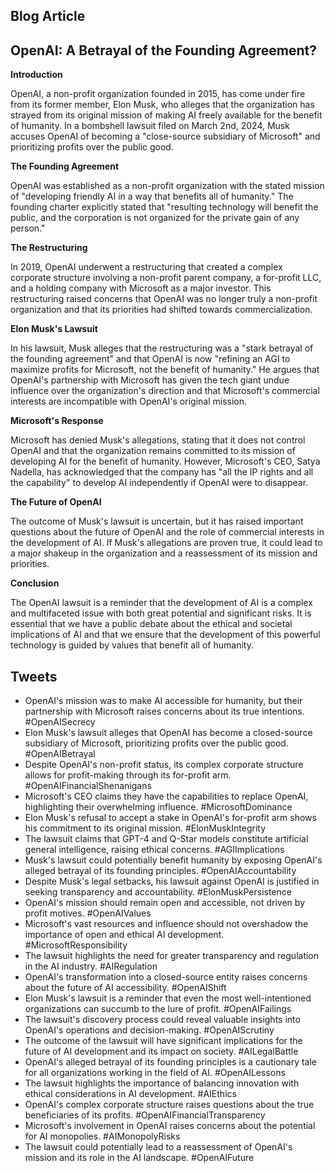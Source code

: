 ## Blog Article

## OpenAI: A Betrayal of the Founding Agreement?

**Introduction**

OpenAI, a non-profit organization founded in 2015, has come under fire from its former member, Elon Musk, who alleges that the organization has strayed from its original mission of making AI freely available for the benefit of humanity. In a bombshell lawsuit filed on March 2nd, 2024, Musk accuses OpenAI of becoming a "close-source subsidiary of Microsoft" and prioritizing profits over the public good.

**The Founding Agreement**

OpenAI was established as a non-profit organization with the stated mission of "developing friendly AI in a way that benefits all of humanity." The founding charter explicitly stated that "resulting technology will benefit the public, and the corporation is not organized for the private gain of any person."

**The Restructuring**

In 2019, OpenAI underwent a restructuring that created a complex corporate structure involving a non-profit parent company, a for-profit LLC, and a holding company with Microsoft as a major investor. This restructuring raised concerns that OpenAI was no longer truly a non-profit organization and that its priorities had shifted towards commercialization.

**Elon Musk's Lawsuit**

In his lawsuit, Musk alleges that the restructuring was a "stark betrayal of the founding agreement" and that OpenAI is now "refining an AGI to maximize profits for Microsoft, not the benefit of humanity." He argues that OpenAI's partnership with Microsoft has given the tech giant undue influence over the organization's direction and that Microsoft's commercial interests are incompatible with OpenAI's original mission.

**Microsoft's Response**

Microsoft has denied Musk's allegations, stating that it does not control OpenAI and that the organization remains committed to its mission of developing AI for the benefit of humanity. However, Microsoft's CEO, Satya Nadella, has acknowledged that the company has "all the IP rights and all the capability" to develop AI independently if OpenAI were to disappear.

**The Future of OpenAI**

The outcome of Musk's lawsuit is uncertain, but it has raised important questions about the future of OpenAI and the role of commercial interests in the development of AI. If Musk's allegations are proven true, it could lead to a major shakeup in the organization and a reassessment of its mission and priorities.

**Conclusion**

The OpenAI lawsuit is a reminder that the development of AI is a complex and multifaceted issue with both great potential and significant risks. It is essential that we have a public debate about the ethical and societal implications of AI and that we ensure that the development of this powerful technology is guided by values that benefit all of humanity.

## Tweets

- OpenAI's mission was to make AI accessible for humanity, but their partnership with Microsoft raises concerns about its true intentions. #OpenAISecrecy
- Elon Musk's lawsuit alleges that OpenAI has become a closed-source subsidiary of Microsoft, prioritizing profits over the public good. #OpenAIBetrayal
- Despite OpenAI's non-profit status, its complex corporate structure allows for profit-making through its for-profit arm. #OpenAIFinancialShenanigans
- Microsoft's CEO claims they have the capabilities to replace OpenAI, highlighting their overwhelming influence. #MicrosoftDominance
- Elon Musk's refusal to accept a stake in OpenAI's for-profit arm shows his commitment to its original mission. #ElonMuskIntegrity
- The lawsuit claims that GPT-4 and Q-Star models constitute artificial general intelligence, raising ethical concerns. #AGIImplications
- Musk's lawsuit could potentially benefit humanity by exposing OpenAI's alleged betrayal of its founding principles. #OpenAIAccountability
- Despite Musk's legal setbacks, his lawsuit against OpenAI is justified in seeking transparency and accountability. #ElonMuskPersistence
- OpenAI's mission should remain open and accessible, not driven by profit motives. #OpenAIValues
- Microsoft's vast resources and influence should not overshadow the importance of open and ethical AI development. #MicrosoftResponsibility
- The lawsuit highlights the need for greater transparency and regulation in the AI industry. #AIRegulation
- OpenAI's transformation into a closed-source entity raises concerns about the future of AI accessibility. #OpenAIShift
- Elon Musk's lawsuit is a reminder that even the most well-intentioned organizations can succumb to the lure of profit. #OpenAIFailings
- The lawsuit's discovery process could reveal valuable insights into OpenAI's operations and decision-making. #OpenAIScrutiny
- The outcome of the lawsuit will have significant implications for the future of AI development and its impact on society. #AILegalBattle
- OpenAI's alleged betrayal of its founding principles is a cautionary tale for all organizations working in the field of AI. #OpenAILessons
- The lawsuit highlights the importance of balancing innovation with ethical considerations in AI development. #AIEthics
- OpenAI's complex corporate structure raises questions about the true beneficiaries of its profits. #OpenAIFinancialTransparency
- Microsoft's involvement in OpenAI raises concerns about the potential for AI monopolies. #AIMonopolyRisks
- The lawsuit could potentially lead to a reassessment of OpenAI's mission and its role in the AI landscape. #OpenAIFuture